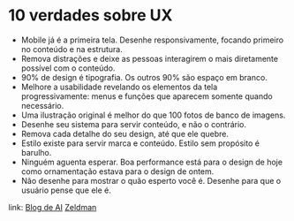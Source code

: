 
# 10 verdades sobre UX

* Mobile já é a primeira tela. Desenhe responsivamente, focando primeiro no conteúdo e na estrutura.
* Remova distrações e deixe as pessoas interagirem o mais diretamente possível com o conteúdo.
* 90% de design é tipografia. Os outros 90% são espaço em branco.
* Melhore a usabilidade revelando os elementos da tela progressivamente: menus e funções que aparecem somente quando necessário.
* Uma ilustração original é melhor do que 100 fotos de banco de imagens.
* Desenhe seu sistema para servir conteúdo, e não o contrário.
* Remova cada detalhe do seu design, até que ele quebre.
* Estilo existe para servir marca e conteúdo. Estilo sem propósito é barulho.
* Ninguém aguenta esperar. Boa performance está para o design de hoje como ornamentação estava para o design de ontem.
* Não desenhe para mostrar o quão esperto você é. Desenhe para que o usuário pense que ele é.

link:
[Blog de AI](http://arquiteturadeinformacao.com/user-experience/10-verdades-dolorosas-sobre-ux/)
[Zeldman](http://www.zeldman.com/2015/12/24/the-year-in-design/)
